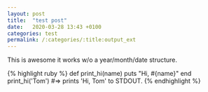 ```yaml
---
layout: post
title:  "test post"
date:   2020-03-28 13:43 +0100
categories: test
permalink: /:categories/:title:output_ext
---
```

This is awesome it works w/o a year/month/date structure.

{% highlight ruby %}
def print_hi(name)
  puts "Hi, #{name}"
end
print_hi('Tom')
#=> prints 'Hi, Tom' to STDOUT.
{% endhighlight %}
